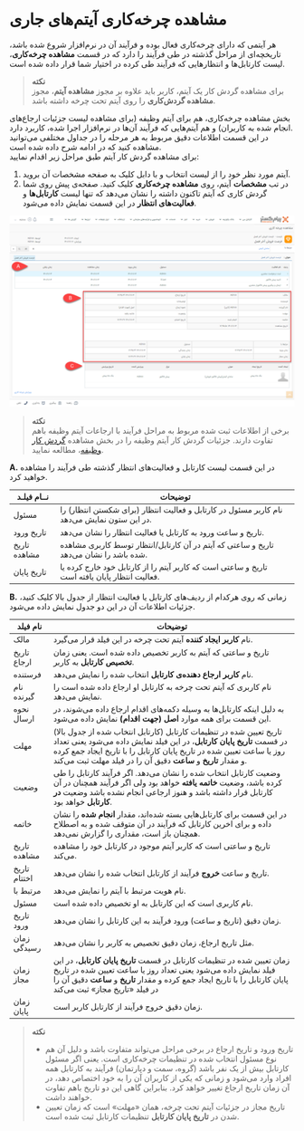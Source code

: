 # مشاهده چرخه‌کاری آیتم‌های جاری
هر آیتمی که دارای چرخه‌کاری فعال بوده و فرآیند آن در نرم‌افزار 
شروع شده باشد، تاریخچه‌ای از مراحل گذشته در طی فرآیند را دارد که در قسمت **مشاهده چرخه‌کاری**، لیست کارتابل‌ها و انتظارهایی که فرآیند  طی کرده در اختیار شما قرار داده شده است.

> **نکته**<br>
> برای مشاهده گردش کار یک آیتم، کاربر باید علاوه بر مجوز **مشاهده آیتم**، مجوز **مشاهده گردش‌کاری** را روی آیتم تحت چرخه داشته باشد.

بخش مشاهده چرخه‌کاری، هم برای آیتم وظیفه (برای مشاهده لیست جزئیات ارجاع‌های انجام شده به کاربران) و هم آیتم‌هایی که فرآیند آن‌‌ها در نرم‌افزار اجرا شده، کاربرد دارد. <br>
در این قسمت اطلاعات دقیق مربوط به هر مرحله را در جداول مختلفی می‌توانید مشاهده کنید که در ادامه شرح داده شده است.<br>
برای مشاهده گردش کار آیتم طبق مراحل زیر اقدام نمایید:
1. آیتم مورد نظر خود را از لیست انتخاب و با دابل کلیک به صفحه مشخصات آن بروید.
2. در تب **مشخصات** آیتم، روی **مشاهده چرخه‌کاری** کلیک کنید. صفحه‌ی پیش روی شما گردش کاری که آیتم تاکنون داشته را نشان می‌دهد که تنها لیست **کارتابل‌ها** و **فعالیت‌های انتظار** در این قسمت نمایش داده می‌شود.

![صفحه مشاهده چرخه‌کاری](./Images/View-Item-process.png)

> **نکته**<br>
> برخی از اطلاعات ثبت شده مربوط به مراحل فرآیند با ارجاعات آیتم وظیفه باهم تفاوت دارند. جزئیات گردش کار آیتم وظیفه را در بخش مشاهده [گردش کار وظیفه]()، مطالعه نمایید.
<!-- باید این قسمت رو به داکیومنت مشاهده گردش کار وظیفه لینک کنم -->

  **A.** در این قسمت لیست کارتابل و فعالیت‌های انتظار گذشته طی فرآیند را مشاهده خواهید کرد.<br>

 | نــام فیلـد | توضیحات|
 | -----| ----|
 | مسئول| نام کاربر مسئول در کارتابل و فعالیت انتظار (برای شکستن انتظار) را در این ستون نمایش می‌دهد. |
 | تاریخ ورود| تاریخ و ساعت ورود به کارتابل یا فعالیت انتظار را نشان می‌دهد.| 
 | تاریخ مشاهده| تاریخ و ساعتی که آیتم در آن کارتابل/انتظار توسط کاربری مشاهده شده باشد را نشان می‌دهد.|
 | تاریخ پایان| تاریخ و ساعتی است که کاربر آیتم را از کارتابل خود خارج کرده یا فعالیت انتظار پایان یافته است.

  **B.** زمانی که روی هرکدام از ردیف‌های کارتابل یا فعالیت انتظار از جدول بالا کلیک کنید، جزئیات اطلاعات آن در این دو جدول نمایش داده می‌شود.<br>

  | نام فیلد| توضیحات|
  |----| ----|
  | مالک| نام **کاربر ایجاد کننده** آیتم تحت چرخه در این فیلد قرار می‌گیرد.|
  | تاریخ ارجاع| تاریخ و ساعتی که آیتم به کاربر تخصیص داده شده است. یعنی زمان **تخصیص کارتابل** به کاربر.|
  |فرستنده| نام **کاربر ارجاع دهنده‌ی کارتابل** انتخاب شده را نمایش می‌دهد.|
  |نام گیرنده| نام کاربری که آیتم تحت چرخه به کارتابل او ارجاع داده شده است را نمایش می‌دهد.|
  |نحوه ارسال| به دلیل اینکه کارتابل‌ها به وسیله دکمه‌های اقدام ارجاع داده می‌شوند، در این قسمت برای همه موارد **اصل (جهت اقدام)** نمایش داده می‌شود.|
  | مهلت| تاریخ تعیین شده در تنظیمات کارتابل (کارتابل انتخاب شده از جدول بالا) در قسمت **تاریخ پایان کارتابل**، در این فیلد نمایش داده می‌شود یعنی تعداد روز یا ساعت تعیین شده در تاریخ پایان کارتابل را با تاریخ ایجاد جمع کرده و مقدار **تاریخ** و **ساعت** دقیق آن را در فیلد مهلت ثبت می‌کند.|
  | وضعیت| وضعیت کارتابل انتخاب شده را نشان می‌دهد. اگر فرآیند کارتابل را طی کرده باشد، وضعیت **خاتمه یافته** خواهد بود ولی اگر فرآیند همچنان در آن کارتابل قرار داشته باشد و هنوز ارجاعی انجام نشده باشد وضعیت **در کارتابل** خواهد بود.|
  | خاتمه| در این قسمت برای کارتابل‌هایی بسته شده‌اند، مقدار **انجام شده** را نشان داده و برای اخرین کارتابل که فرآیند در آن متوقف شده و به اصطلاح همچنان باز است، مقداری را گزارش نمی‌دهد.|
  | تاریخ مشاهده| تاریخ و ساعتی است که کاربر آیتم موجود در کارتابل خود را مشاهده می‌کند.|
  | تاریخ اختتام| تاریخ و ساعت **خروج** فرآیند از کارتابل انتخاب شده را نشان می‌دهد.|
  | مرتبط با| نام هویت مرتبط با آیتم را نمایش می‌دهد.| 
  | مسئول| نام کاربری است که این کارتابل به او تخصیص داده شده است.|
  | تاریخ ورود| زمان دقیق (تاریخ و ساعت) ورود فرآیند به این کارتابل را نشان می‌دهد.|
  | زمان رسیدگی| مثل تاریخ ارجاع، زمان دقیق تخصیص به کاربر را نشان می‌دهد.|
  | زمان مجاز| زمان تعیین شده در تنظیمات کارتابل در قسمت **تاریخ پایان کارتابل**، در این فیلد نمایش داده می‌شود یعنی تعداد روز یا ساعت تعیین شده در تاریخ پایان کارتابل را با تاریخ ایجاد جمع کرده و مقدار **تاریخ** و **ساعت** دقیق آن را در فیلد «تاریخ مجاز» ثبت می‌کند|
  | زمان پایان| زمان دقیق خروج فرآیند از کارتابل کاربر است.|

> **نکته**<br>
> - تاریخ ورود و تاریخ ارجاع در برخی مراحل می‌تواند متفاوت باشد و دلیل آن هم نوع مسئول انتخاب شده در تنظیمات چرخه‌کاری است. یعنی اگر مسئول کارتابل بیش از یک نفر باشد (گروه، سمت و دپارتمان) فرآیند به کارتابل همه افراد وارد می‌شود و زمانی که یکی از کاربران آن را به خود اختصاص دهد، در آن زمان تاریخ ارجاع تغییر خواهد کرد. بنابراین گاهی این دو تاریخ باهم تفاوت خواهند داشت.
> - تاریخ مجاز در جزئیات آیتم تحت چرخه، همان «مهلت» است که زمان تعیین شدن در **تاریخ پایان کارتابل** تنظیمات کارتابل ثبت شده است.
